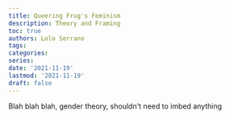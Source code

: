 ```yaml
---
title: Queering Frug's Feminism
description: Theory and Framing
toc: true
authors: Lolo Serrano
tags:
categories:
series:
date: '2021-11-19'
lastmod: '2021-11-19'
draft: false
---
```


Blah blah blah, gender theory, shouldn't need to imbed anything